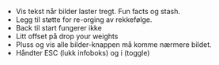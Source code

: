 * Vis tekst når bilder laster tregt. Fun facts og stash.
* Legg til støtte for re-orging av rekkefølge.
* Back til start fungerer ikke
* Litt offset på drop your weights
* Pluss og vis alle bilder-knappen må komme nærmere bildet.
* Håndter ESC (lukk infoboks) og i (toggle)
